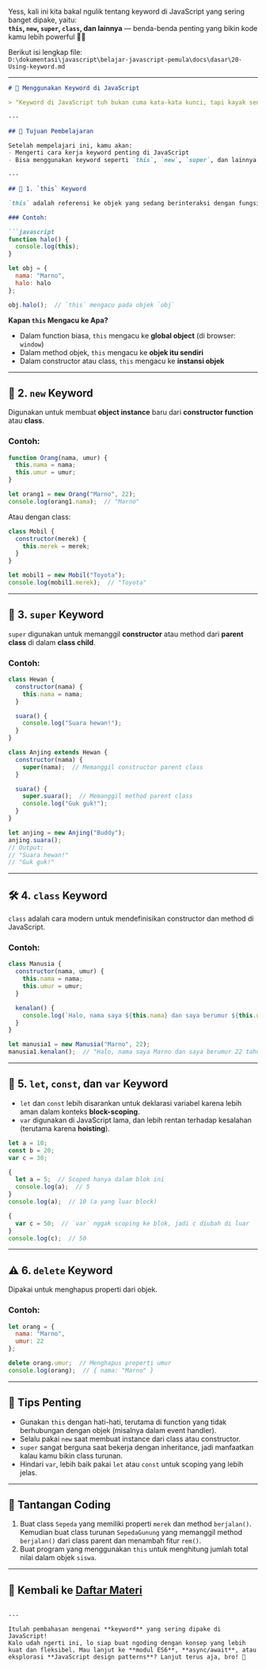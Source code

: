 Yess, kali ini kita bakal ngulik tentang keyword di JavaScript yang sering banget dipake, yaitu:  
**`this`, `new`, `super`, `class`, dan lainnya** — benda-benda penting yang bikin kode kamu lebih powerful 🔑🚀

Berikut isi lengkap file:  
`D:\dokumentasi\javascript\belajar-javascript-pemula\docs\dasar\20-Using-keyword.md`

---

```markdown
# 🔑 Menggunakan Keyword di JavaScript

> "Keyword di JavaScript tuh bukan cuma kata-kata kunci, tapi kayak senjata rahasia yang punya kekuatan besar buat program kamu!"

---

## 🎯 Tujuan Pembelajaran

Setelah mempelajari ini, kamu akan:
- Mengerti cara kerja keyword penting di JavaScript
- Bisa menggunakan keyword seperti `this`, `new`, `super`, dan lainnya dalam konteks yang tepat

---

## 🧱 1. `this` Keyword

`this` adalah referensi ke objek yang sedang berinteraksi dengan fungsi. Tapi, konteksnya bisa beda-beda, tergantung di mana dan bagaimana `this` dipanggil.

### Contoh:

```javascript
function halo() {
  console.log(this);
}

let obj = {
  nama: "Marno",
  halo: halo
};

obj.halo();  // `this` mengacu pada objek `obj`
```

**Kapan `this` Mengacu ke Apa?**
- Dalam function biasa, `this` mengacu ke **global object** (di browser: `window`)
- Dalam method objek, `this` mengacu ke **objek itu sendiri**
- Dalam constructor atau class, `this` mengacu ke **instansi objek**

---

## 🔧 2. `new` Keyword

Digunakan untuk membuat **object instance** baru dari **constructor function** atau **class**.

### Contoh:

```javascript
function Orang(nama, umur) {
  this.nama = nama;
  this.umur = umur;
}

let orang1 = new Orang("Marno", 22);
console.log(orang1.nama);  // "Marno"
```

Atau dengan class:

```javascript
class Mobil {
  constructor(merek) {
    this.merek = merek;
  }
}

let mobil1 = new Mobil("Toyota");
console.log(mobil1.merek);  // "Toyota"
```

---

## 🚀 3. `super` Keyword

`super` digunakan untuk memanggil **constructor** atau method dari **parent class** di dalam **class child**.

### Contoh:

```javascript
class Hewan {
  constructor(nama) {
    this.nama = nama;
  }

  suara() {
    console.log("Suara hewan!");
  }
}

class Anjing extends Hewan {
  constructor(nama) {
    super(nama);  // Memanggil constructor parent class
  }

  suara() {
    super.suara();  // Memanggil method parent class
    console.log("Guk guk!");
  }
}

let anjing = new Anjing("Buddy");
anjing.suara();
// Output:
// "Suara hewan!"
// "Guk guk!"
```

---

## 🛠️ 4. `class` Keyword

`class` adalah cara modern untuk mendefinisikan constructor dan method di JavaScript.

### Contoh:

```javascript
class Manusia {
  constructor(nama, umur) {
    this.nama = nama;
    this.umur = umur;
  }

  kenalan() {
    console.log(`Halo, nama saya ${this.nama} dan saya berumur ${this.umur} tahun.`);
  }
}

let manusia1 = new Manusia("Marno", 22);
manusia1.kenalan();  // "Halo, nama saya Marno dan saya berumur 22 tahun."
```

---

## 🧳 5. `let`, `const`, dan `var` Keyword

- `let` dan `const` lebih disarankan untuk deklarasi variabel karena lebih aman dalam konteks **block-scoping**.
- `var` digunakan di JavaScript lama, dan lebih rentan terhadap kesalahan (terutama karena **hoisting**).

```javascript
let a = 10;
const b = 20;
var c = 30;

{
  let a = 5;  // Scoped hanya dalam blok ini
  console.log(a);  // 5
}
console.log(a);  // 10 (a yang luar block)

{
  var c = 50;  // `var` nggak scoping ke blok, jadi c diubah di luar
}
console.log(c);  // 50
```

---

## ⚠️ 6. `delete` Keyword

Dipakai untuk menghapus properti dari objek.

### Contoh:

```javascript
let orang = {
  nama: "Marno",
  umur: 22
};

delete orang.umur;  // Menghapus properti umur
console.log(orang);  // { nama: "Marno" }
```

---

## 🧠 Tips Penting

- Gunakan `this` dengan hati-hati, terutama di function yang tidak berhubungan dengan objek (misalnya dalam event handler).
- Selalu pakai `new` saat membuat instance dari class atau constructor.
- `super` sangat berguna saat bekerja dengan inheritance, jadi manfaatkan kalau kamu bikin class turunan.
- Hindari `var`, lebih baik pakai `let` atau `const` untuk scoping yang lebih jelas.

---

## 💪 Tantangan Coding

1. Buat class `Sepeda` yang memiliki properti `merek` dan method `berjalan()`.  
   Kemudian buat class turunan `SepedaGunung` yang memanggil method `berjalan()` dari class parent dan menambah fitur `rem()`.
2. Buat program yang menggunakan `this` untuk menghitung jumlah total nilai dalam objek `siswa`.

---

## 🔁 Kembali ke [Daftar Materi](../../index.md)
```

---

Itulah pembahasan mengenai **keyword** yang sering dipake di JavaScript!  
Kalo udah ngerti ini, lo siap buat ngoding dengan konsep yang lebih kuat dan fleksibel. Mau lanjut ke **modul ES6**, **async/await**, atau eksplorasi **JavaScript design patterns**? Lanjut terus aja, bro! 🚀